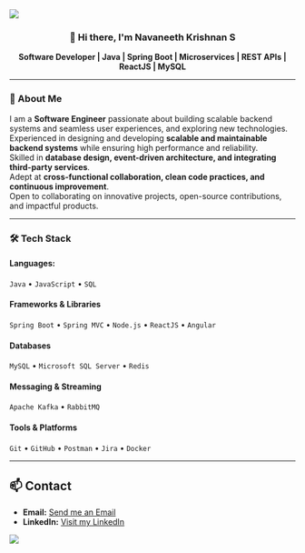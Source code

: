 <img src="https://capsule-render.vercel.app/api?type=waving&height=220&color=0:4b66b7,100:182848&text=Hello!&fontSize=55&fontAlignY=42&fontColor=FFFFFF" />

<div align="center">
 
### 👋 Hi there, I'm **Navaneeth Krishnan S**  
**Software Developer | Java | Spring Boot | Microservices | REST APIs | ReactJS | MySQL**
   
</div>

---

### 🧠 About Me  

I am a **Software Engineer** passionate about building scalable backend systems and seamless user experiences, and exploring new technologies.  
Experienced in designing and developing **scalable and maintainable backend systems** while ensuring high performance and reliability.  
Skilled in **database design, event-driven architecture, and integrating third-party services**.  
Adept at **cross-functional collaboration, clean code practices, and continuous improvement**.  
Open to collaborating on innovative projects, open-source contributions, and impactful products.  

---

### 🛠️ Tech Stack  

#### **Languages:**
`Java` • `JavaScript` • `SQL`  

#### **Frameworks & Libraries**
`Spring Boot` • `Spring MVC` • `Node.js` • `ReactJS` • `Angular`

#### **Databases**
`MySQL` • `Microsoft SQL Server` • `Redis`

#### **Messaging & Streaming**
`Apache Kafka` • `RabbitMQ`

#### **Tools & Platforms**
`Git` • `GitHub` • `Postman` • `Jira` • `Docker`

---

## 📫 Contact   

- **Email:** <a href="mailto:navaneethkrishnan.dev@gmail.com">Send me an Email</a>  
- **LinkedIn:** <a href="https://www.linkedin.com/in/navaneeth-krishnan-s">Visit my LinkedIn</a>  

<img src="https://capsule-render.vercel.app/api?type=waving&color=0:4b66b7,100:182848&fontSize=55&fontAlignY=42&section=footer" />
